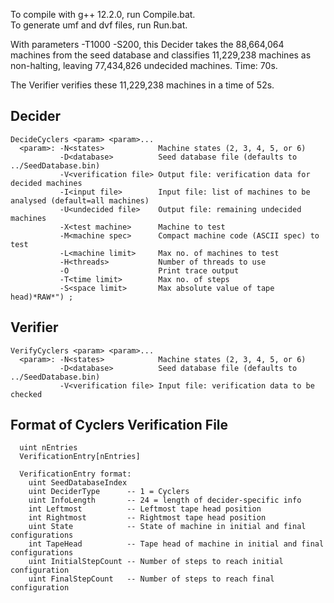To compile with g++ 12.2.0, run Compile.bat.<br>
To generate umf and dvf files, run Run.bat.

With parameters -T1000 -S200, this Decider takes the 88,664,064 machines from the seed database and classifies 11,229,238 machines as non-halting, leaving 77,434,826 undecided machines. Time: 70s.

The Verifier verifies these 11,229,238 machines in a time of 52s.

Decider
-------
```
DecideCyclers <param> <param>...
  <param>: -N<states>            Machine states (2, 3, 4, 5, or 6)
           -D<database>          Seed database file (defaults to ../SeedDatabase.bin)
           -V<verification file> Output file: verification data for decided machines
           -I<input file>        Input file: list of machines to be analysed (default=all machines)
           -U<undecided file>    Output file: remaining undecided machines
           -X<test machine>      Machine to test
           -M<machine spec>      Compact machine code (ASCII spec) to test
           -L<machine limit>     Max no. of machines to test
           -H<threads>           Number of threads to use
           -O                    Print trace output
           -T<time limit>        Max no. of steps
           -S<space limit>       Max absolute value of tape head)*RAW*") ;
```
Verifier
--------
```
VerifyCyclers <param> <param>...
  <param>: -N<states>            Machine states (2, 3, 4, 5, or 6)
           -D<database>          Seed database file (defaults to ../SeedDatabase.bin)
           -V<verification file> Input file: verification data to be checked
```
Format of Cyclers Verification File
-----------------------------------
```
  uint nEntries
  VerificationEntry[nEntries]

  VerificationEntry format:
    uint SeedDatabaseIndex
    uint DeciderType      -- 1 = Cyclers
    uint InfoLength       -- 24 = length of decider-specific info
    int Leftmost          -- Leftmost tape head position
    int Rightmost         -- Rightmost tape head position
    uint State            -- State of machine in initial and final configurations
    int TapeHead          -- Tape head of machine in initial and final configurations
    uint InitialStepCount -- Number of steps to reach initial configuration
    uint FinalStepCount   -- Number of steps to reach final configuration
```
